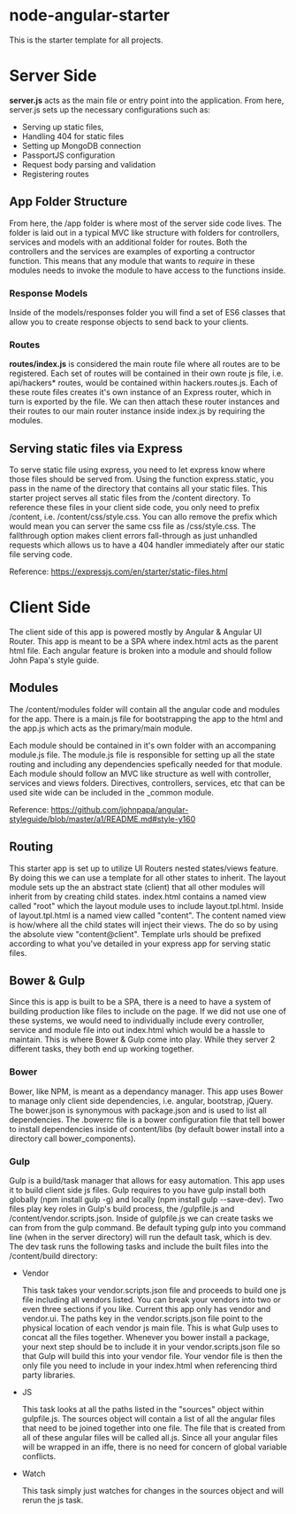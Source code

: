 # node-angular-starter
This is the starter template for all projects.

# Server Side
**server.js** acts as the main file or entry point into the application. From here, server.js sets up the necessary configurations such as:

* Serving up static files,
* Handling 404 for static files
* Setting up MongoDB connection
* PassportJS configuration
* Request body parsing and validation
* Registering routes

## App Folder Structure
From here, the /app folder is where most of the server side code lives.  The folder is laid out in a typical MVC like structure with folders for controllers, services and models with an additional folder for routes.  Both the controllers and the services are examples of exporting a contructor function.  This means that any module that wants to _require_ in these modules needs to invoke the module to have access to the functions inside.

### Response Models
Inside of the models/responses folder you will find a set of ES6 classes that allow you to create response objects to send back to your clients.

### Routes
**routes/index.js** is considered the main route file where all routes are to be registered.  Each set of routes will be contained in their own route js file, i.e. api/hackers* routes, would be contained within hackers.routes.js. Each of these route files creates it's own instance of an Express router, which in turn is exported by the file. We can then attach these router instances and their routes to our main router instance inside index.js by requiring the modules.

## Serving static files via Express
To serve static file using express, you need to let express know where those files should be served from.  Using the function express.static, you pass in the name of the directory that contains all your static files.
This starter project serves all static files from the /content directory. To reference these files in your client side code, you only need to prefix /content, i.e. /content/css/style.css.  You can allo remove the prefix which would mean you can server the same css file as /css/style.css.  The fallthrough option makes client errors fall-through as just unhandled requests which allows us to have a 404 handler immediately after our static file serving code.

Reference: https://expressjs.com/en/starter/static-files.html


# Client Side
The client side of this app is powered mostly by Angular & Angular UI Router. This app is meant to be a SPA where index.html acts as the parent html file.  Each angular feature is broken into a module and should follow John Papa's style guide.

## Modules
The /content/modules folder will contain all the angular code and modules for the app. There is a main.js file for bootstrapping the app to the html and the app.js which acts as the primary/main module.

Each module should be contained in it's own folder with an accompaning module.js file. The module.js file is responsible for setting up all the state routing and including any dependencies spefically needed for that module.  Each module should follow an MVC like structure as well with controller, services and views folders.  Directives, controllers, services, etc that can be used site wide can be included in the _common module.

Reference: https://github.com/johnpapa/angular-styleguide/blob/master/a1/README.md#style-y160

## Routing
This starter app is set up to utilize UI Routers nested states/views feature. By doing this we can use a template for all other states to inherit.  The layout module sets up the an abstract state (client) that all other modules will inherit from by creating child states.  index.html contains a named view called "root" which the layout module uses to include layout.tpl.html. Inside of layout.tpl.html is a named view called "content". The content named view is how/where all the child states will inject their views.  The do so by using the absolute view "content@client".
Template urls should be prefixed according to what you've detailed in your express app for serving static files.

## Bower & Gulp
Since this is app is built to be a SPA, there is a need to have a system of building production like files to include on the page. If we did not use one of these systems, we would need to individually include every controller, service and module file into out index.html which would be a hassle to maintain.  This is where Bower & Gulp come into play.  While they server 2 different tasks, they both end up working together.

### Bower
Bower, like NPM, is meant as a dependancy manager.  This app uses Bower to manage only client side dependencies, i.e. angular, bootstrap, jQuery.  The bower.json is synonymous  with package.json and is used to list all dependencies. The .bowerrc file is a bower configuration file that tell bower to install dependencies inside of content/libs (by default bower install into a directory call bower_components).

### Gulp
Gulp is a build/task manager that allows for easy automation. This app uses it to build client side js files. Gulp requires to you have gulp install both globally (npm install gulp -g) and locally (npm install gulp --save-dev).  Two files play key roles in Gulp's build process, the /gulpfile.js and /content/vendor.scripts.json.  Inside of gulpfile.js we can create tasks we can from from the gulp command.  Be default typing gulp into you command line (when in the server directory) will run the default task, which is dev. The dev task runs the following tasks and include the built files into the /content/build directory:

* Vendor

    This task takes your vendor.scripts.json file and proceeds to build one js file including all vendors listed.  You can break your vendors into two or even three sections if you like. Current this app only has vendor and vendor.ui.  The paths key in the vendor.scripts.json file point to the physical location of each vendor js main file. This is what Gulp uses to concat all the files together. Whenever you bower install a package, your next step should be to include it in your vendor.scripts.json file so that Gulp will build this into your vendor file. Your vendor file is then the only file you need to include in your index.html when referencing third party libraries.

* JS

   This task looks at all the paths listed in the "sources" object within gulpfile.js. The sources object will contain a list of all the angular files that need to be joined together into one file.  The file that is created from all of these angular files will be called all.js. Since all your angular files will be wrapped in an iffe, there is no need for concern of global variable conflicts.

* Watch

   This task simply just watches for changes in the sources object and will rerun the js task.
